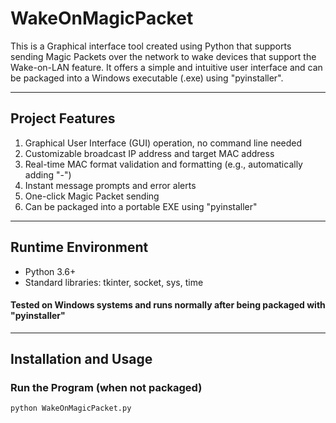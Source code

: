 # WakeOnMagicPacket
This is a Graphical interface tool created using Python that supports sending Magic Packets over the network to wake devices that support the Wake-on-LAN feature.
It offers a simple and intuitive user interface and can be packaged into a Windows executable (.exe) using "pyinstaller".

------------------------------------------------------------------------------------------------------------------------------------------------------------------
## Project Features
1. Graphical User Interface (GUI) operation, no command line needed
2. Customizable broadcast IP address and target MAC address
3. Real-time MAC format validation and formatting (e.g., automatically adding "-")
4. Instant message prompts and error alerts
5. One-click Magic Packet sending
6. Can be packaged into a portable EXE using "pyinstaller"

------------------------------------------------------------------------------------------------------------------------------------------------------------------
## Runtime Environment
- Python 3.6+
- Standard libraries: tkinter, socket, sys, time

#### Tested on Windows systems and runs normally after being packaged with "pyinstaller"
------------------------------------------------------------------------------------------------------------------------------------------------------------------
## Installation and Usage
### Run the Program (when not packaged)
```Command Line
python WakeOnMagicPacket.py
```
